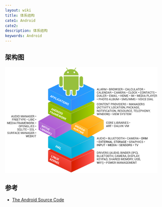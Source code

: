 ```yaml
---
layout: wiki
title: 体系结构
cate1: Android
cate2: 
description: 体系结构
keywords: Android
---
```


## 架构图

![Android stack](/images/wiki/android-stack.png)

## 参考

* [The Android Source Code](http://source.android.com/source/index.html)
